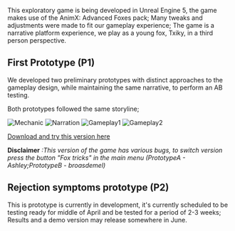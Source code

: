 This exploratory game is being developed in Unreal Engine 5, the game makes use of the AnimX: Advanced Foxes pack; Many tweaks and adjustments were made to fit our gameplay experience; The game is a narrative platform experience, we play as a young fox, Txiky, in a third person perspective.

## First Prototype (P1)

We developed two preliminary prototypes with distinct approaches to the gameplay design, 
while maintaining the same narrative, to perform an AB testing.

Both prototypes followed the same storyline;

![Mechanic](https://github.com/user-attachments/assets/40abe1cd-9f0c-49d6-91f1-68b2a8e3988b)
![Narration](https://github.com/user-attachments/assets/164f194d-2e21-459d-8ffe-b8ad80d9dda3)
![Gameplay1](https://github.com/user-attachments/assets/293bb446-83df-440e-a052-b837ddd339af)
![Gameplay2](https://github.com/user-attachments/assets/fd1fe00f-19e8-413e-a220-1180dc5b561e)

[Download and try this version here](https://francisc546.itch.io/txikyfoxes)

__Disclaimer__ _:This version of the game has various bugs, to switch version press the button "Fox tricks" in the main menu (PrototypeA - Ashley;PrototypeB - broasdemel)_

## Rejection symptoms prototype (P2)

This is prototype is currently in development, it's currently scheduled to be testing ready for middle of April and be tested for a period of 2-3 weeks; Results and a demo version
may release somewhere in June.

